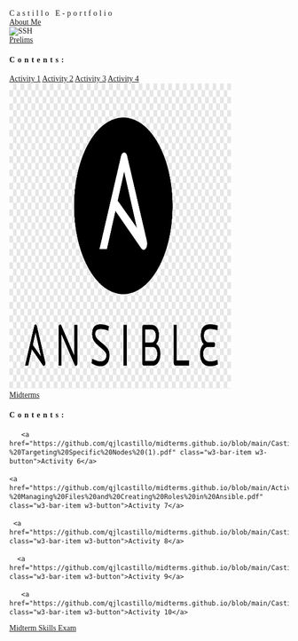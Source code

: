 <html>
<head>
<title>W3.CSS Template</title>
<meta charset="UTF-8">
<meta name="viewport" content="width=device-width, initial-scale=1">
<link rel="stylesheet" href="https://www.w3schools.com/w3css/4/w3.css">
<style>
body {font-family: "Times New Roman", Georgia, Serif;}
h1, h2, h3, h4, h5, h6 {
  font-family: "Playfair Display";
  letter-spacing: 5px;
}
</style>
</head>
<body>

<!-- Navbar (sit on top) -->
<div class="w3-top">
  <div class="w3-bar w3-white w3-padding w3-card" style="letter-spacing:4px;">
    <a>Castillo E-portfolio</a>
    <!-- Right-sided navbar links. Hide them on small screens -->
  </div>
</div>


<!-- Page content -->
<div class="w3-right w3-hide-small">
      <a href="https://qjlcastillo.github.io/About-me.github.io/" class="w3-xxlarge w3-button">About Me</a>
    </div>




<!-- Prelim Section -->
<div class="w3-row w3-padding-64" id="about">
  <div class="w3-col m6 w3-padding-large w3-hide-small">
    <img src="https://github.com/qjlcastillo/qjlcastillo.github.io/raw/main/aa.png" class="w3-round w3-image w3-opacity-min" alt="SSH" width="400" height="550">
  </div>
  <div class="w3-row w3-padding-64" id="menu">
    <a href="https://qjlcastillo.github.io/Prelims.github.io/" class="w3-xxlarge w3-button">Prelims</a>
    <h4>Contents:</h4>
    <a href="https://github.com/qjlcastillo/Prelims.github.io/raw/main/Activity%201%20-%20Creating%20Virtual%20Machines%20in%20Microsoft%20Azure-1%20(3).pdf" class="w3-bar-item w3-button">Activity 1</a>
    <a href="https://github.com/qjlcastillo/Prelims.github.io/raw/main/Castillo_Activity%202%20-%20SSH%20Key-Based%20Authentication%20and%20GIT%20Setup-1-1%20(1).pdf" class="w3-bar-item w3-button">Activity 2</a>
    <a href="https://github.com/qjlcastillo/Prelims.github.io/raw/main/Castillo_Activity%203%20-%20Install%20SSH%20server%20on%20CentOS%20or%20RHEL%208%20(3).pdf" class="w3-bar-item w3-button">Activity 3</a>
    <a href="https://github.com/qjlcastillo/Prelims.github.io/raw/main/Castillo_Activity%204%20-%20Running%20Elevated%20Ad%20hoc%20Commands-1%20(1).pdf" class="w3-bar-item w3-button">Activity 4</a>
  </div>

  <!-- Midterm section -->
  <div class="w3-row w3-padding-64" id="about">
    <div class="w3-col m6 w3-padding-large w3-hide-small">
      <img src="https://github.com/qjlcastillo/qjlcastillo.github.io/raw/main/bb.png" class="w3-round w3-image w3-opacity-min" alt="Ansible" width="400" height="550">
    </div>
    <div class="w3-row w3-padding-64" id="menu">
      <div class="w3-col l6 w3-padding-large">
        <a href="https://qjlcastillo.github.io/midterms.github.io/" class="w3-xxlarge w3-button">Midterms</a>
        <h4>Contents:</h4>
        
       <a href="https://github.com/qjlcastillo/midterms.github.io/blob/main/Castillo_Activity%206%20-%20Targeting%20Specific%20Nodes%20(1).pdf" class="w3-bar-item w3-button">Activity 6</a>

    <a href="https://github.com/qjlcastillo/midterms.github.io/blob/main/Activity%207%20-%20Managing%20Files%20and%20Creating%20Roles%20in%20Ansible.pdf" class="w3-bar-item w3-button">Activity 7</a>

     <a href="https://github.com/qjlcastillo/midterms.github.io/blob/main/Castillo_Activity%208_%20Install%2C%20Configure%2C%20and%20Manage%20Availability%20Monitoring%20tools%20%20(1).pdf" class="w3-bar-item w3-button">Activity 8</a>

      <a href="https://github.com/qjlcastillo/midterms.github.io/blob/main/Castillo_Activity%209_%20Install%2C%20Configure%2C%20and%20Manage%20Performance%20Monitoring%20tools.pdf" class="w3-bar-item w3-button">Activity 9</a>

       <a href="https://github.com/qjlcastillo/midterms.github.io/blob/main/Castillo_Activity%2010_%20Install%2C%20Configure%2C%20and%20Manage%20Log%20Monitoring%20tools.pdf" class="w3-bar-item w3-button">Activity 10</a>
<a href="https://github.com/qjlcastillo/midterms.github.io/blob/main/Castillo_Midterm%20Skills%20Exam%20-%20CPE%20232%20.pdf" class="w3-bar-item w3-button">Midterm Skills Exam</a>
